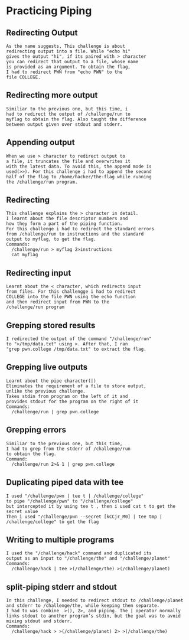 # Practicing Piping

  ## Redirecting Output
  
    As the name suggests, This challenge is about
    redirecting output into a file. While "echo hi"
    gives the output "hi", if its paired with > character
    you can redirect that output to a file, whose name
    is provided as an argument. To obtain the flag,
    I had to redirect PWN from "echo PWN" to the
    file COLLEGE.
  
  ## Redirecting more output
  
    Similiar to the previous one, but this time, i
    had to redirect the output of /challenge/run to
    myflag to obtain the flag. Also taught the difference
    between output given over stdout and stderr.
  
  ## Appending output
  
    When we use > character to redirect output to
    a file, it truncates the file and overwrites it
    with the latest data. To avoid this, the append mode is
    used(>>). For this challenge i had to append the second 
    half of the flag to /home/hacker/the-flag while running
    the /challenge/run program.
  
  ## Redirecting 
  
    This challenge explains the > character in detail.
    I learnt about the file descriptor numbers and
    how they form a part of the piping function.
    For this challenge i had to redirect the standard errors
    from /challenge/run to instructions and the standard
    output to myflag, to get the flag.
    Commands:
      /challenge/run > myflag 2>instructions
      cat myflag
  
  ## Redirecting input
  
    Learnt about the < character, which redirects input
    from files. For this challengge i had to redirect
    COLLEGE into the file PWN using the echo function
    and then redirect input from PWN to the
    /challenge/run program
  
  ## Grepping stored results
  
    I redirected the output of the command "/challenge/run" 
    to ">/tmp/data.txt" using >. After that, I ran 
    "grep pwn.college /tmp/data.txt" to extract the flag.
  
  ## Grepping live outputs
  
    Learnt about the pipe character(|)
    Eliminates the requirement of a file to store output,
    unlike the previous challenge.
    Takes stdin from program on the left of it and
    provides stdout for the program on the right of it
    Commands:
      /challenge/run | grep pwn.college
  
  ## Grepping errors
  
    Similiar to the previous one, but this time,
    I had to grep from the stderr of /challenge/run
    to obtain the flag.
    Command:
      /challenge/run 2>& 1 | grep pwn.college
  
  ## Duplicating piped data with tee
  
    I used "/challenge/pwn | tee t | /challenge/college" 
    to pipe "/challenge/pwn" to "/challenge/college"
    but intercepted it by using tee t , then i used cat t to get the secret value
    Then i used "/challenge/pwn --secret [kCCjr_M0] | tee tmp | /challenge/college" to get the flag
  
  ## Writing to multiple programs
  
    I used the "/challenge/hack" command and duplicated its 
    output as an input to "/challenge/the" and "/challenge/planet"
    Commands:
      /challenge/hack | tee >(/challenge/the) >(/challenge/planet)
  
  ## split-piping stderr and stdout
  
    In this challenge, I needed to redirect stdout to /challenge/planet and stderr to /challenge/the, while keeping them separate.
    I had to was combine  >(), 2>, and piping. The | operator normally links stdout to another program’s stdin, but the goal was to avoid mixing stdout and stderr.
    Commands:
      /challenge/hack > >(/challenge/planet) 2> >(/challenge/the)
